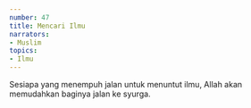 ```yaml
---
number: 47
title: Mencari Ilmu
narrators:
- Muslim
topics:
- Ilmu
---
```


Sesiapa yang menempuh jalan untuk menuntut ilmu, Allah akan memudahkan baginya jalan ke syurga.
